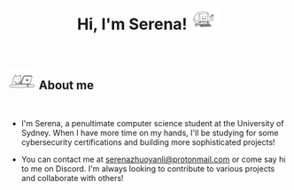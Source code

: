 
<h1 align="center"><b>Hi, I'm Serena! </b><picture><img src = "./assets/comp.gif" width = 50px></picture></h1>

<br>

## <picture><img src = "./assets/cat.gif" width = 50px></picture> About me

<br>

- I'm Serena, a penultimate computer science student at the University of Sydney. When I have more time on my hands, I'll be studying for some cybersecurity certifications and building more sophisticated projects!

- You can contact me at <a href="mailto:serenazhuoyanli@protonmail.com">serenazhuoyanli@protonmail.com or come say hi to me on Discord. I'm always looking to contribute to various projects and collaborate with others!

<br>
